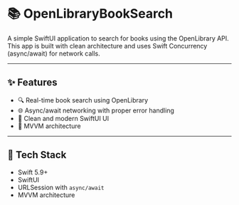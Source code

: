 # 📚 OpenLibraryBookSearch

A simple SwiftUI application to search for books using the OpenLibrary API.  
This app is built with clean architecture and uses Swift Concurrency (async/await) for network calls.

---

## ✨ Features

- 🔍 Real-time book search using OpenLibrary
- 🌐 Async/await networking with proper error handling
- 📱 Clean and modern SwiftUI UI
- 🧼 MVVM architecture

---

## 🔧 Tech Stack

- Swift 5.9+
- SwiftUI
- URLSession with `async/await`
- MVVM architecture
